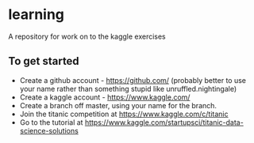 # learning
A repository for work on to the kaggle exercises

## To get started
- Create a github account - https://github.com/ (probably better to use your name rather than something stupid like unruffled.nightingale)
- Create a kaggle account - https://www.kaggle.com/
- Create a branch off master, using your name for the branch.
- Join the titanic competition at https://www.kaggle.com/c/titanic
- Go to the tutorial at https://www.kaggle.com/startupsci/titanic-data-science-solutions
